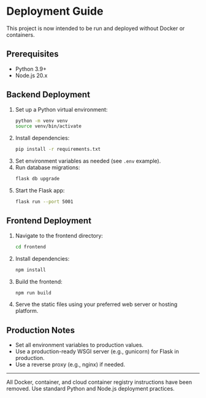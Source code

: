# Deployment Guide

This project is now intended to be run and deployed without Docker or containers.

## Prerequisites
- Python 3.9+
- Node.js 20.x

## Backend Deployment
1. Set up a Python virtual environment:
   ```bash
   python -m venv venv
   source venv/bin/activate
   ```
2. Install dependencies:
   ```bash
   pip install -r requirements.txt
   ```
3. Set environment variables as needed (see `.env` example).
4. Run database migrations:
   ```bash
   flask db upgrade
   ```
5. Start the Flask app:
   ```bash
   flask run --port 5001
   ```

## Frontend Deployment
1. Navigate to the frontend directory:
   ```bash
   cd frontend
   ```
2. Install dependencies:
   ```bash
   npm install
   ```
3. Build the frontend:
   ```bash
   npm run build
   ```
4. Serve the static files using your preferred web server or hosting platform.

## Production Notes
- Set all environment variables to production values.
- Use a production-ready WSGI server (e.g., gunicorn) for Flask in production.
- Use a reverse proxy (e.g., nginx) if needed.

---

All Docker, container, and cloud container registry instructions have been removed. Use standard Python and Node.js deployment practices. 
